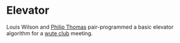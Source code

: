 # Elevator
Louis Wilson and [Philip Thomas](http://philipithomas.com) pair-programmed a basic elevator algorithm for a [wute club](http://wute.org) meeting.
